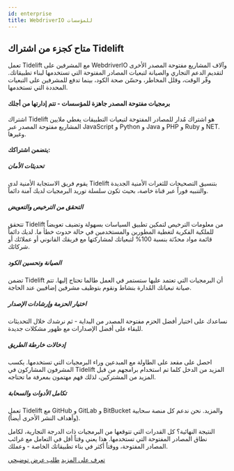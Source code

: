 ```yaml
---
id: enterprise
title: WebdriverIO للمؤسسات
---
```


## متاح كجزء من اشتراك Tidelift

تعمل Tidelift مع المشرفين على WebdriverIO وآلاف المشاريع مفتوحة المصدر الأخرى لتقديم الدعم التجاري والصيانة لتبعيات المصادر المفتوحة التي تستخدمها لبناء تطبيقاتك. وفّر الوقت، وقلل المخاطر، وحسّن صحة الكود، بينما تدفع للمشرفين على التبعيات المحددة التي تستخدمها.

#### برمجيات مفتوحة المصدر جاهزة للمؤسسات - تتم إدارتها من أجلك
اشتراك Tidelift هو اشتراك مُدار للمصادر المفتوحة لتبعيات التطبيقات يغطي ملايين المشاريع مفتوحة المصدر عبر JavaScript و Python و Java و PHP و Ruby و NET. وغيرها.

#### يتضمن اشتراكك:

##### تحديثات الأمان
يقوم فريق الاستجابة الأمنية لدى Tidelift بتنسيق التصحيحات للثغرات الأمنية الجديدة والتنبيه فوراً عبر قناة خاصة، بحيث تكون سلسلة توريد البرمجيات لديك آمنة دائماً.

##### التحقق من الترخيص والتعويض
تتحقق Tidelift من معلومات الترخيص لتمكين تطبيق السياسات بسهولة وتضيف تعويضاً للملكية الفكرية لتغطية المطورين والمستخدمين في حالة حدوث خطأ ما. لديك دائماً قائمة مواد محدّثة بنسبة 100% لتبعياتك لمشاركتها مع فريقك القانوني أو عملائك أو شركائك.

##### الصيانة وتحسين الكود
تضمن Tidelift أن البرمجيات التي تعتمد عليها ستستمر في العمل طالما تحتاج إليها. تتم صيانة تبعياتك المُدارة بنشاط ونقوم بتوظيف مشرفين إضافيين عند الحاجة.

##### اختيار الحزمة وإرشادات الإصدار
نساعدك على اختيار أفضل الحزم مفتوحة المصدر من البداية - ثم نرشدك خلال التحديثات للبقاء على أفضل الإصدارات مع ظهور مشكلات جديدة.

##### إدخالات خارطة الطريق
احصل على مقعد على الطاولة مع المبدعين وراء البرمجيات التي تستخدمها. يكسب المشرفون المشاركون في Tidelift المزيد من الدخل كلما تم استخدام برامجهم من قبل المزيد من المشتركين، لذلك فهم مهتمون بمعرفة ما تحتاجه.

##### تكامل الأدوات والسحابة
تعمل Tidelift مع GitHub و GitLab و BitBucket والمزيد. نحن ندعم كل منصة سحابية (وأهداف النشر الأخرى أيضاً).

النتيجة النهائية؟ كل القدرات التي تتوقعها من البرمجيات ذات الدرجة التجارية، لكامل نطاق المصادر المفتوحة التي تستخدمها. هذا يعني وقتاً أقل في التعامل مع غرائب المصادر المفتوحة، ووقتاً أكثر في بناء تطبيقاتك الخاصة - وعملك.

<div class="learnmore">
    <a class="button" href="https://tidelift.com/subscription/pkg/npm-webdriverio?utm_source=npm-webdriverio&utm_medium=referral&utm_campaign=enterprise" target="_self">تعرف على المزيد</a>
    <a class="button" href="https://tidelift.com/subscription/request-a-demo?utm_source=npm-webdriverio&utm_medium=referral&utm_campaign=enterprise" target="_self">طلب عرض توضيحي</a>
</div>